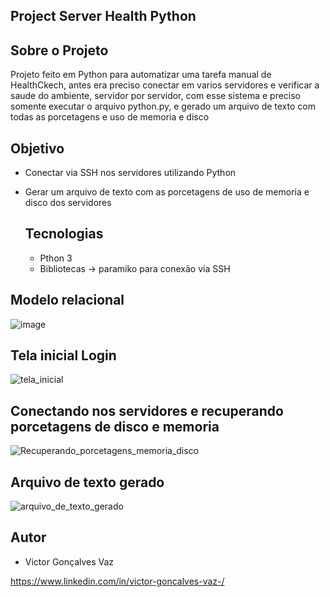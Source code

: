 ## Project Server Health Python

## Sobre o Projeto
Projeto feito em Python para automatizar uma tarefa manual de HealthCkech, antes era preciso conectar em varios servidores e verificar a saude do ambiente, servidor por servidor, com esse sistema e preciso somente executar o arquivo python.py, e gerado um arquivo de texto com todas as porcetagens e uso de memoria e disco

## Objetivo
- Conectar via SSH nos servidores utilizando Python
- Gerar um arquivo de texto com as porcetagens de uso de memoria e disco dos servidores

  ## Tecnologias
  - Pthon 3
  - Bibliotecas -> paramiko para conexão via SSH

## Modelo relacional
![image](https://github.com/victorvaz001/Server-Health-Checker-python/assets/42657636/c07a1730-fd09-4df1-8259-9e522cd47c00)



## Tela inicial Login
![tela_inicial](https://github.com/victorvaz001/Server-Health-Checker-python/assets/42657636/e36bfc15-bc57-4a23-ba49-b724579b49f3)

## Conectando nos servidores e recuperando porcetagens de disco e memoria
![Recuperando_porcetagens_memoria_disco](https://github.com/victorvaz001/Server-Health-Checker-python/assets/42657636/0230fb62-be11-4ba4-8674-3a87e02490a2)

## Arquivo de texto gerado
![arquivo_de_texto_gerado](https://github.com/victorvaz001/Server-Health-Checker-python/assets/42657636/d0de7de9-451d-44ab-afaf-4efce49e4456)


## Autor
- Victor Gonçalves Vaz

https://www.linkedin.com/in/victor-goncalves-vaz-/


